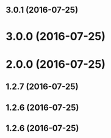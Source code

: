 <a name="3.0.1"></a>
## 3.0.1 (2016-07-25)



<a name="3.0.0"></a>
# 3.0.0 (2016-07-25)



<a name="2.0.0"></a>
# 2.0.0 (2016-07-25)



<a name="1.2.7"></a>
## 1.2.7 (2016-07-25)



<a name="1.2.6"></a>
## 1.2.6 (2016-07-25)



<a name="1.2.6"></a>
## 1.2.6 (2016-07-25)




